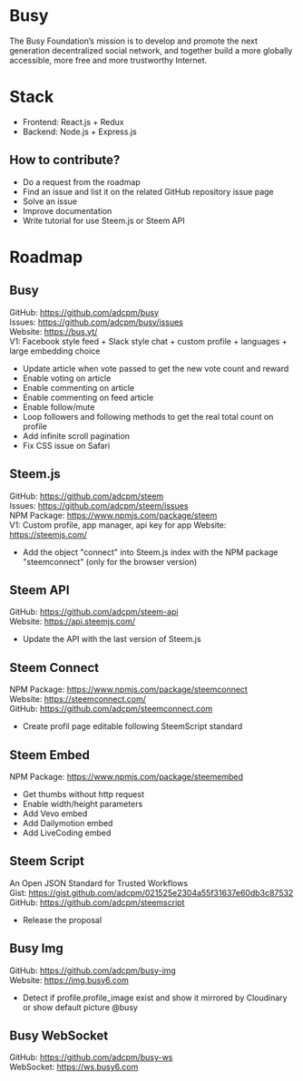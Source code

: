 # Busy
The Busy Foundation’s mission is to develop and promote the next generation decentralized social network, and together build a more globally accessible, more free and more trustworthy Internet.<br/>

# Stack
- Frontend: React.js + Redux
- Backend: Node.js + Express.js

## How to contribute?
- Do a request from the roadmap
- Find an issue and list it on the related GitHub repository issue page
- Solve an issue
- Improve documentation
- Write tutorial for use Steem.js or Steem API

# Roadmap

## Busy
GitHub: https://github.com/adcpm/busy<br/>
Issues: https://github.com/adcpm/busy/issues<br/>
Website: https://bus.yt/<br/>
V1: Facebook style feed + Slack style chat + custom profile + languages + large embedding choice
- Update article when vote passed to get the new vote count and reward
- Enable voting on article
- Enable commenting on article
- Enable commenting on feed article
- Enable follow/mute
- Loop followers and following methods to get the real total count on profile
- Add infinite scroll pagination
- Fix CSS issue on Safari

## Steem.js
GitHub: https://github.com/adcpm/steem<br/>
Issues: https://github.com/adcpm/steem/issues<br/>
NPM Package: https://www.npmjs.com/package/steem<br/>
V1: Custom profile, app manager, api key for app
Website: https://steemjs.com/<br/>
- Add the object "connect" into Steem.js index with the NPM package "steemconnect" (only for the browser version)

## Steem API
GitHub: https://github.com/adcpm/steem-api<br/>
Website: https://api.steemjs.com/<br/>
- Update the API with the last version of Steem.js

## Steem Connect
NPM Package: https://www.npmjs.com/package/steemconnect<br/>
Website: https://steemconnect.com/<br/>
GitHub: https://github.com/adcpm/steemconnect.com<br/>
- Create profil page editable following SteemScript standard

## Steem Embed
NPM Package: https://www.npmjs.com/package/steemembed<br/>
- Get thumbs without http request
- Enable width/height parameters
- Add Vevo embed
- Add Dailymotion embed
- Add LiveCoding embed

## Steem Script
An Open JSON Standard for Trusted Workflows<br/>
Gist: https://gist.github.com/adcpm/021525e2304a55f31637e60db3c87532<br/>
GitHub: https://github.com/adcpm/steemscript<br/>
- Release the proposal

## Busy Img
GitHub: https://github.com/adcpm/busy-img<br/>
Website: https://img.busy6.com<br/>
- Detect if profile.profile_image exist and show it mirrored by Cloudinary or show default picture @busy

## Busy WebSocket
GitHub: https://github.com/adcpm/busy-ws<br/>
WebSocket: https://ws.busy6.com<br/>